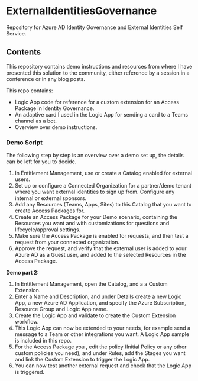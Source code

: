 # ExternalIdentitiesGovernance

Repository for Azure AD Identity Governance and External Identities Self Service.

## Contents

This repository contains demo instructions and resources from where I have presented this solution to the community, either reference by a session in a conference or in any blog posts.

This repo contains:

* Logic App code for reference for a custom extension for an Access Package in Identity Governance.
* An adaptive card I used in the Logic App for sending a card to a Teams channel as a bot.
* Overview over demo instructions.
### Demo Script

The following step by step is an overview over a demo set up, the details can be left for you to decide.

1. In Entitlement Management, use or create a Catalog enabled for external users.
1. Set up or configure a Connected Organization for a partner/demo tenant where you want external identities to sign up from. Configure any internal or external sponsors.
1. Add any Resources (Teams, Apps, Sites) to this Catalog that you want to create Access Packages for.
1. Create an Access Package for your Demo scenario, containing the Resources you want and with customizations for questions and lifecycle/approval settings.
1. Make sure the Access Package is enabled for requests, and then test a request from your connected organization. 
1. Approve the request, and verify that the external user is added to your Azure AD as a Guest user, and added to the selected Resources in the Access Package.

**Demo part 2:**

1. In Entitlement Management, open the Catalog, and a a Custom Extension.
1. Enter a Name and Description, and under Details create a new Logic App, a new Azure AD Application, and specify the Azure Subscription, Resource Group and Logic App name.
1. Create the Logic App and validate to create the Custom Extension workflow.
1. This Logic App can now be extended to your needs, for example send a message to a Team or other integrations you want. A Logic App sample is included in this repo.
1. For the Access Package you , edit the policy (Initial Policy or any other custom policies you need), and under Rules, add the Stages you want and link the Custom Extension to trigger the Logic App.
1. You can now test another external request and check that the Logic App is triggered.
